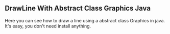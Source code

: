 ## DrawLine With Abstract Class Graphics Java 

Here you can see how to draw a line using a abstract class Graphics in java.
It's easy, you don't need install anything.
